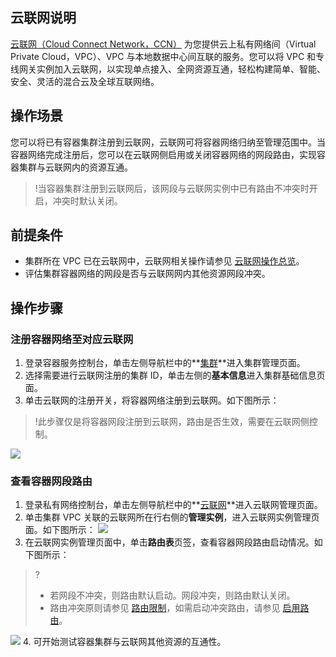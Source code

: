 ## 云联网说明
[云联网（Cloud Connect Network，CCN）](https://intl.cloud.tencent.com/document/product/1003/30049) 为您提供云上私有网络间（Virtual Private Cloud，VPC）、VPC 与本地数据中心间互联的服务。您可以将 VPC 和专线网关实例加入云联网，以实现单点接入、全网资源互通，轻松构建简单、智能、安全、灵活的混合云及全球互联网络。


## 操作场景
您可以将已有容器集群注册到云联网，云联网可将容器网络归纳至管理范围中。当容器网络完成注册后，您可以在云联网侧启用或关闭容器网络的网段路由，实现容器集群与云联网内的资源互通。
>!当容器集群注册到云联网后，该网段与云联网实例中已有路由不冲突时开启，冲突时默认关闭。





## 前提条件
- 集群所在 VPC 已在云联网中，云联网相关操作请参见 [云联网操作总览](https://intl.cloud.tencent.com/document/product/1003/30061)。
- 评估集群容器网络的网段是否与云联网网内其他资源网段冲突。


## 操作步骤

### 注册容器网络至对应云联网
1. 登录容器服务控制台，单击左侧导航栏中的**[集群](https://console.cloud.tencent.com/tke2/cluster)**进入集群管理页面。
2. 选择需要进行云联网注册的集群 ID，单击左侧的**基本信息**进入集群基础信息页面。
3. 单击云联网的注册开关，将容器网络注册到云联网。如下图所示：
>!此步骤仅是将容器网段注册到云联网，路由是否生效，需要在云联网侧控制。
>
![](https://main.qcloudimg.com/raw/0615d4b5ac0c3dd42e8ff28b2b350c41.png)




### 查看容器网段路由
1. 登录私有网络控制台，单击左侧导航栏中的**[云联网](https://console.qcloud.com/vpc/ccn)**进入云联网管理页面。
2. 单击集群 VPC 关联的云联网所在行右侧的**管理实例**，进入云联网实例管理页面。如下图所示：
![](https://main.qcloudimg.com/raw/1612987cc3aa60ea57ac284b7b61ccfa.png)
3. 在云联网实例管理页面中，单击**路由表**页签，查看容器网段路由启动情况。如下图所示：
>?
>- 若网段不冲突，则路由默认启动。网段冲突，则路由默认关闭。
>- 路由冲突原则请参见 [路由限制](https://intl.cloud.tencent.com/document/product/1003/30052)，如需启动冲突路由，请参见 [启用路由](https://intl.cloud.tencent.com/document/product/1003/30069)。
>
![](https://main.qcloudimg.com/raw/0d7beab6c11c1c22f2ebcd20fc93f7f9.png)
4. 可开始测试容器集群与云联网其他资源的互通性。














